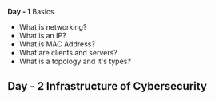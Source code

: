<b>Day - 1</b> Basics
- What is networking?
- What is an IP?
- What is MAC Address?
- What are clients and servers?
- What is a topology and it's types?

<b>Day - 2</b> Infrastructure of Cybersecurity
- 
